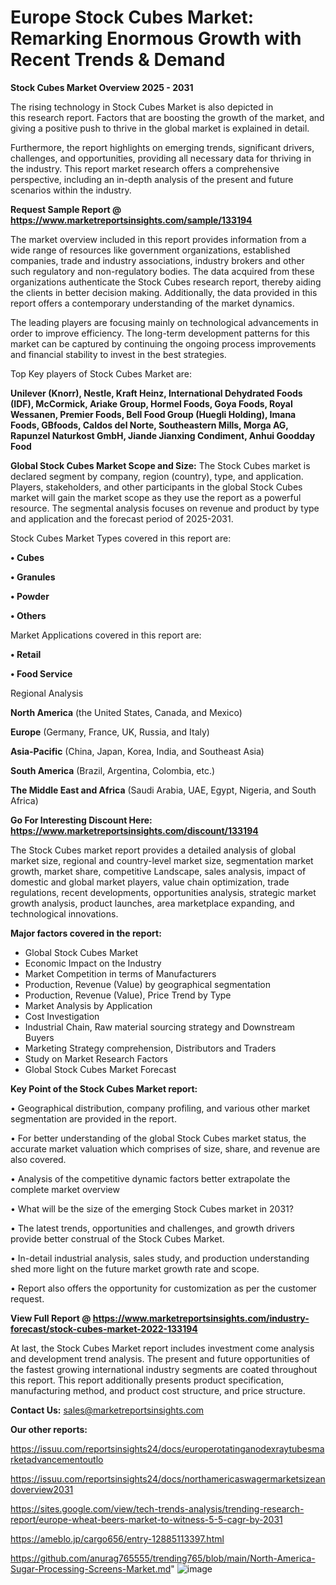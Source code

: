 # Europe Stock Cubes Market: Remarking Enormous Growth with Recent Trends & Demand

<Strong> Stock Cubes Market Overview 2025 - 2031</strong>

The rising technology in Stock Cubes Market is also depicted in this research report. Factors that are boosting the growth of the market, and giving a positive push to thrive in the global market is explained in detail.

Furthermore, the report highlights on emerging trends, significant drivers, challenges, and opportunities, providing all necessary data for thriving in the industry. This report market research offers a comprehensive perspective, including an in-depth analysis of the present and future scenarios within the industry.

<strong>Request Sample Report @ <a href=https://www.marketreportsinsights.com/sample/133194>https://www.marketreportsinsights.com/sample/133194</a></strong>

The market overview included in this report provides information from a wide range of resources like government organizations, established companies, trade and industry associations, industry brokers and other such regulatory and non-regulatory bodies. The data acquired from these organizations authenticate the Stock Cubes research report, thereby aiding the clients in better decision making. Additionally, the data provided in this report offers a contemporary understanding of the market dynamics.

The leading players are focusing mainly on technological advancements in order to improve efficiency. The long-term development patterns for this market can be captured by continuing the ongoing process improvements and financial stability to invest in the best strategies.

Top Key players of Stock Cubes Market are:

<strong>Unilever (Knorr), Nestle, Kraft Heinz, International Dehydrated Foods (IDF), McCormick, Ariake Group, Hormel Foods, Goya Foods, Royal Wessanen, Premier Foods, Bell Food Group (Huegli Holding), Imana Foods, GBfoods, Caldos del Norte, Southeastern Mills, Morga AG, Rapunzel Naturkost GmbH, Jiande Jianxing Condiment, Anhui Goodday Food</strong>

<strong><b>Global Stock Cubes Market Scope and Size:</b></strong>
The Stock Cubes market is declared segment by company, region (country), type, and application. Players, stakeholders, and other participants in the global Stock Cubes market will gain the market scope as they use the report as a powerful resource. The segmental analysis focuses on revenue and product by type and application and the forecast period of 2025-2031.

Stock Cubes Market Types covered in this report are:

<strong>• Cubes

• Granules

• Powder

• Others</strong>

Market Applications covered in this report are:

<strong>• Retail

• Food Service</strong> 

Regional Analysis

<strong>North America</strong> (the United States, Canada, and Mexico)

<strong>Europe</strong> (Germany, France, UK, Russia, and Italy)

<strong>Asia-Pacific</strong> (China, Japan, Korea, India, and Southeast Asia)

<strong>South America</strong> (Brazil, Argentina, Colombia, etc.)

<strong>The Middle East and Africa</strong> (Saudi Arabia, UAE, Egypt, Nigeria, and South Africa)

<strong>Go For Interesting Discount Here: <a href=https://www.marketreportsinsights.com/discount/133194>https://www.marketreportsinsights.com/discount/133194</a></strong>

The Stock Cubes market report provides a detailed analysis of global market size, regional and country-level market size, segmentation market growth, market share, competitive Landscape, sales analysis, impact of domestic and global market players, value chain optimization, trade regulations, recent developments, opportunities analysis, strategic market growth analysis, product launches, area marketplace expanding, and technological innovations.

<strong><b>Major factors covered in the report:</b></strong>
<ul>
  <li>Global Stock Cubes Market </li>
  <li>Economic Impact on the Industry</li>
  <li>Market Competition in terms of Manufacturers</li>
  <li>Production, Revenue (Value) by geographical segmentation</li>
  <li>Production, Revenue (Value), Price Trend by Type</li>
  <li>Market Analysis by Application</li>
  <li>Cost Investigation</li>
  <li>Industrial Chain, Raw material sourcing strategy and Downstream Buyers</li>
  <li>Marketing Strategy comprehension, Distributors and Traders</li>
  <li>Study on Market Research Factors</li>
  <li>Global Stock Cubes Market Forecast</li>
</ul>

<strong><b>Key Point of the Stock Cubes Market report:</b></strong>

• Geographical distribution, company profiling, and various other market segmentation are provided in the report.

• For better understanding of the global Stock Cubes market status, the accurate market valuation which comprises of size, share, and revenue are also covered.

• Analysis of the competitive dynamic factors better extrapolate the complete market overview

• What will be the size of the emerging Stock Cubes market in 2031?

• The latest trends, opportunities and challenges, and growth drivers provide better construal of the Stock Cubes Market.

• In-detail industrial analysis, sales study, and production understanding shed more light on the future market growth rate and scope.

• Report also offers the opportunity for customization as per the customer request.

<strong><b>View Full Report @ <a href=https://www.marketreportsinsights.com/industry-forecast/stock-cubes-market-2022-133194>https://www.marketreportsinsights.com/industry-forecast/stock-cubes-market-2022-133194</a></b></strong>


At last, the Stock Cubes Market report includes investment come analysis and development trend analysis. The present and future opportunities of the fastest growing international industry segments are coated throughout this report. This report additionally presents product specification, manufacturing method, and product cost structure, and price structure.

<strong>Contact Us:</strong>
sales@marketreportsinsights.com

<strong>Our other reports:</strong>

<a href=https://issuu.com/reportsinsights24/docs/europerotatinganodexraytubesmarketadvancementoutlo>https://issuu.com/reportsinsights24/docs/europerotatinganodexraytubesmarketadvancementoutlo</a>

<a href=https://issuu.com/reportsinsights24/docs/northamericaswagermarketsizeandoverview2031>https://issuu.com/reportsinsights24/docs/northamericaswagermarketsizeandoverview2031</a>

<a href=https://sites.google.com/view/tech-trends-analysis/trending-research-report/europe-wheat-beers-market-to-witness-5-5-cagr-by-2031>https://sites.google.com/view/tech-trends-analysis/trending-research-report/europe-wheat-beers-market-to-witness-5-5-cagr-by-2031</a>

<a href=https://ameblo.jp/cargo656/entry-12885113397.html>https://ameblo.jp/cargo656/entry-12885113397.html</a>

<a href=https://github.com/anurag765555/trending765/blob/main/North-America-Sugar-Processing-Screens-Market.md>https://github.com/anurag765555/trending765/blob/main/North-America-Sugar-Processing-Screens-Market.md</a>"
![image](https://github.com/user-attachments/assets/83be6e52-b13f-41ac-ab90-bdad79defbae)
